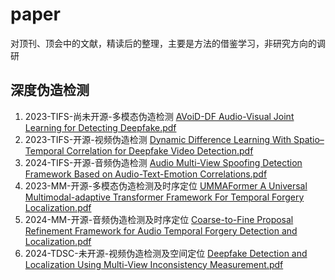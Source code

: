 # paper
对顶刊、顶会中的文献，精读后的整理，主要是方法的借鉴学习，非研究方向的调研
## 深度伪造检测
1. 2023-TIFS-尚未开源-多模态伪造检测 [AVoiD-DF Audio-Visual Joint Learning for Detecting Deepfake.pdf](https://github.com/ruip0729/paper/blob/main/TIFS/2023/AVoiD-DF%20Audio-Visual%20Joint%20Learning%20for%20Detecting%20Deepfake.pdf)
2. 2023-TIFS-开源-视频伪造检测 [Dynamic Difference Learning With Spatio–Temporal Correlation for Deepfake Video Detection.pdf](https://github.com/ruip0729/paper/blob/main/TIFS/2023/Dynamic%20Difference%20Learning%20With%20Spatio%E2%80%93Temporal%20Correlation%20for%20Deepfake%20Video%20Detection.pdf)
3. 2024-TIFS-开源-音频伪造检测 [Audio Multi-View Spoofing Detection Framework Based on Audio-Text-Emotion Correlations.pdf](https://github.com/ruip0729/paper/blob/main/TIFS/2024/Audio%20Multi-View%20Spoofing%20Detection%20Framework%20Based%20on%20Audio-Text-Emotion%20Correlations.pdf)
4. 2023-MM-开源-多模态伪造检测及时序定位 [UMMAFormer A Universal Multimodal-adaptive Transformer Framework For Temporal Forgery Localization.pdf](https://github.com/ruip0729/paper/blob/main/ACM%20MM/2023/UMMAFormer%20A%20Universal%20Multimodal-adaptive%20Transformer%20Framework%20For%20Temporal%20Forgery%20Localization.pdf)
5. 2024-MM-开源-音频伪造检测及时序定位 [Coarse-to-Fine Proposal Refinement Framework for Audio Temporal Forgery Detection and Localization.pdf](https://github.com/ruip0729/paper/blob/main/ACM%20MM/2024/Coarse-to-Fine%20Proposal%20Refinement%20Framework%20for%20Audio%20Temporal%20Forgery%20Detection%20and%20Localization.pdf)
6. 2024-TDSC-未开源-视频伪造检测及空间定位 [Deepfake Detection and Localization Using Multi-View Inconsistency Measurement.pdf](https://github.com/ruip0729/paper/blob/main/TDSC/2024/Deepfake%20Detection%20and%20Localization%20Using%20Multi-View%20Inconsistency%20Measurement.pdf)
